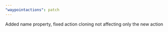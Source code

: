 ```yaml
---
"waypointactions": patch
---
```


Added name property, fixed action cloning not affecting only the new action
